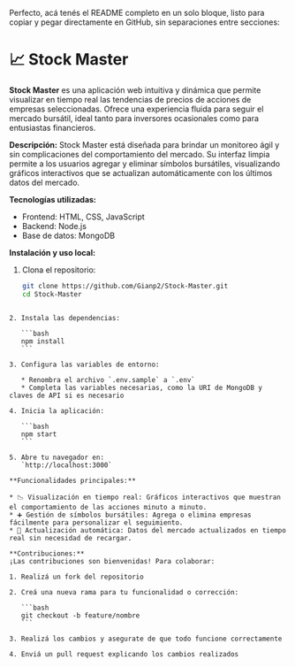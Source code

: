 Perfecto, acá tenés el README completo en un solo bloque, listo para copiar y pegar directamente en GitHub, sin separaciones entre secciones:

# 📈 Stock Master

**Stock Master** es una aplicación web intuitiva y dinámica que permite visualizar en tiempo real las tendencias de precios de acciones de empresas seleccionadas. Ofrece una experiencia fluida para seguir el mercado bursátil, ideal tanto para inversores ocasionales como para entusiastas financieros.

**Descripción:** Stock Master está diseñada para brindar un monitoreo ágil y sin complicaciones del comportamiento del mercado. Su interfaz limpia permite a los usuarios agregar y eliminar símbolos bursátiles, visualizando gráficos interactivos que se actualizan automáticamente con los últimos datos del mercado.

**Tecnologías utilizadas:**  
- Frontend: HTML, CSS, JavaScript  
- Backend: Node.js  
- Base de datos: MongoDB

**Instalación y uso local:**  
1. Clona el repositorio:

   ```bash
   git clone https://github.com/Gianp2/Stock-Master.git
   cd Stock-Master
````

2. Instala las dependencias:

   ```bash
   npm install
   ```

3. Configura las variables de entorno:

   * Renombra el archivo `.env.sample` a `.env`
   * Completa las variables necesarias, como la URI de MongoDB y claves de API si es necesario

4. Inicia la aplicación:

   ```bash
   npm start
   ```

5. Abre tu navegador en:
   `http://localhost:3000`

**Funcionalidades principales:**

* 📉 Visualización en tiempo real: Gráficos interactivos que muestran el comportamiento de las acciones minuto a minuto.
* ➕ Gestión de símbolos bursátiles: Agrega o elimina empresas fácilmente para personalizar el seguimiento.
* 🔄 Actualización automática: Datos del mercado actualizados en tiempo real sin necesidad de recargar.

**Contribuciones:**
¡Las contribuciones son bienvenidas! Para colaborar:

1. Realizá un fork del repositorio

2. Creá una nueva rama para tu funcionalidad o corrección:

   ```bash
   git checkout -b feature/nombre
   ```

3. Realizá los cambios y asegurate de que todo funcione correctamente

4. Enviá un pull request explicando los cambios realizados
